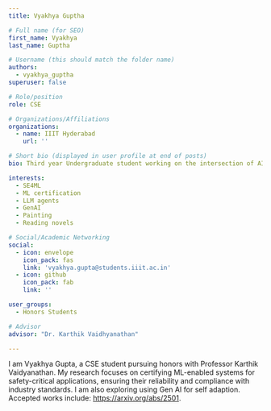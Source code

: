 ```yaml
---
title: Vyakhya Guptha

# Full name (for SEO)
first_name: Vyakhya
last_name: Guptha

# Username (this should match the folder name)
authors:
  - vyakhya_guptha
superuser: false

# Role/position
role: CSE

# Organizations/Affiliations
organizations:
  - name: IIIT Hyderabad
    url: ''

# Short bio (displayed in user profile at end of posts)
bio: Third year Undergraduate student working on the intersection of AI and software architecture.

interests:
  - SE4ML
  - ML certification
  - LLM agents
  - GenAI
  - Painting
  - Reading novels

# Social/Academic Networking
social:
  - icon: envelope
    icon_pack: fas
    link: 'vyakhya.gupta@students.iiit.ac.in'
  - icon: github
    icon_pack: fab
    link: ''

user_groups:
  - Honors Students

# Advisor
advisor: "Dr. Karthik Vaidhyanathan"

---
```

I am Vyakhya Gupta, a CSE student pursuing honors with Professor Karthik Vaidyanathan. My research focuses on certifying ML-enabled systems for safety-critical applications, ensuring their reliability and compliance with industry standards. I am also exploring using Gen AI for self adaption. Accepted works include: https://arxiv.org/abs/2501.

